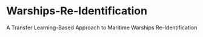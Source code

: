 # Warships-Re-Identification
A Transfer Learning-Based Approach to Maritime Warships Re-Identification
